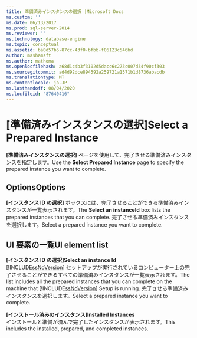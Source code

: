 ```yaml
---
title: 準備済みインスタンスの選択 |Microsoft Docs
ms.custom: ''
ms.date: 06/13/2017
ms.prod: sql-server-2014
ms.reviewer: ''
ms.technology: database-engine
ms.topic: conceptual
ms.assetid: ba0d57b5-87cc-43f0-bfbb-f06123c546bd
author: mashamsft
ms.author: mathoma
ms.openlocfilehash: a68d1c4b3f3102d5dacc6c273c007d34f90cf303
ms.sourcegitcommit: ad4d92dce894592a259721a1571b1d8736abacdb
ms.translationtype: MT
ms.contentlocale: ja-JP
ms.lasthandoff: 08/04/2020
ms.locfileid: "87640416"
---
```

# <a name="select-a-prepared-instance"></a><span data-ttu-id="27a26-102">[準備済みインスタンスの選択]</span><span class="sxs-lookup"><span data-stu-id="27a26-102">Select a Prepared Instance</span></span>
  <span data-ttu-id="27a26-103">**[準備済みインスタンスの選択]** ページを使用して、完了させる準備済みインスタンスを指定します。</span><span class="sxs-lookup"><span data-stu-id="27a26-103">Use the **Select Prepared Instance** page to specify the prepared instance you want to complete.</span></span>  
  
## <a name="options"></a><span data-ttu-id="27a26-104">Options</span><span class="sxs-lookup"><span data-stu-id="27a26-104">Options</span></span>  
 <span data-ttu-id="27a26-105">**[インスタンス ID の選択]** ボックスには、完了させることができる準備済みインスタンスが一覧表示されます。</span><span class="sxs-lookup"><span data-stu-id="27a26-105">The **Select an instanceId** box lists the prepared instances that you can complete.</span></span> <span data-ttu-id="27a26-106">完了させる準備済みインスタンスを選択します。</span><span class="sxs-lookup"><span data-stu-id="27a26-106">Select a prepared instance you want to complete.</span></span>  
  
## <a name="ui-element-list"></a><span data-ttu-id="27a26-107">UI 要素の一覧</span><span class="sxs-lookup"><span data-stu-id="27a26-107">UI element list</span></span>  
 <span data-ttu-id="27a26-108">**[インスタンス ID の選択]**</span><span class="sxs-lookup"><span data-stu-id="27a26-108">**Select an instance Id**</span></span>  
 <span data-ttu-id="27a26-109">[!INCLUDE[ssNoVersion](../../includes/ssnoversion-md.md)] セットアップが実行されているコンピューター上の完了させることができるすべての準備済みインスタンスが一覧表示されます。</span><span class="sxs-lookup"><span data-stu-id="27a26-109">The list includes all the prepared instances that you can complete on the machine that [!INCLUDE[ssNoVersion](../../includes/ssnoversion-md.md)] Setup is running.</span></span> <span data-ttu-id="27a26-110">完了させる準備済みインスタンスを選択します。</span><span class="sxs-lookup"><span data-stu-id="27a26-110">Select a prepared instance you want to complete.</span></span>  
  
 <span data-ttu-id="27a26-111">**[インストール済みのインスタンス]**</span><span class="sxs-lookup"><span data-stu-id="27a26-111">**Installed Instances**</span></span>  
 <span data-ttu-id="27a26-112">インストールと準備が済んで完了したインスタンスが表示されます。</span><span class="sxs-lookup"><span data-stu-id="27a26-112">This includes the installed, prepared, and completed instances.</span></span>  
  
  
